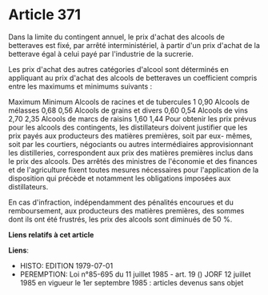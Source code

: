 # Article 371

Dans la limite du contingent annuel, le prix d'achat des alcools de betteraves est fixé, par arrêté interministériel, à
partir d'un prix d'achat de la betterave égal à celui payé par l'industrie de la sucrerie.

Les prix d'achat des autres catégories d'alcool sont déterminés en appliquant au prix d'achat des alcools de betteraves un
coefficient compris entre les maximums et minimums suivants :

Maximum Minimum Alcools de racines et de tubercules 1 0,90 Alcools de mélasses 0,68 0,56 Alcools de grains et divers 0,60
0,54 Alcools de vins 2,70 2,35 Alcools de marcs de raisins 1,60 1,44 Pour obtenir les prix prévus pour les alcools des
contingents, les distillateurs doivent justifier que les prix payés aux producteurs des matières premières, soit par eux-
mêmes, soit par les courtiers, négociants ou autres intermédiaires approvisionnant les distilleries, correspondent aux prix
des matières premières inclus dans le prix des alcools. Des arrêtés des ministres de l'économie et des finances et de
l'agriculture fixent toutes mesures nécessaires pour l'application de la disposition qui précède et notamment les obligations
imposées aux distillateurs.

En cas d'infraction, indépendamment des pénalités encourues et du remboursement, aux producteurs des matières premières, des
sommes dont ils ont été frustrés, les prix des alcools sont diminués de 50 %.

**Liens relatifs à cet article**

**Liens**:

  - HISTO: EDITION 1979-07-01
  - PEREMPTION: Loi n°85-695 du 11 juillet 1985 - art. 19 () JORF 12 juillet 1985 en vigueur le 1er septembre 1985 : articles devenus sans objet
